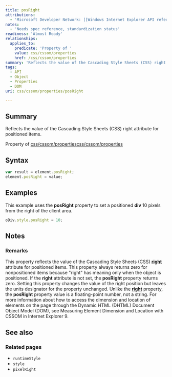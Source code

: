 ```yaml
---
title: posRight
attributions:
  - 'Microsoft Developer Network: [[Windows Internet Explorer API reference](http://msdn.microsoft.com/en-us/library/ie/hh828809%28v=vs.85%29.aspx) Article]'
notes:
  - 'Needs spec reference, standardization status'
readiness: 'Almost Ready'
relationships:
  applies_to:
    predicate: 'Property of '
    value: css/cssom/properties
    href: /css/cssom/properties
summary: 'Reflects the value of the Cascading Style Sheets (CSS) right attribute for positioned items.'
tags:
  - API
  - Object
  - Properties
  - DOM
uri: css/cssom/properties/posRight

---
```

## Summary

Reflects the value of the Cascading Style Sheets (CSS) right attribute for positioned items.

Property of [css/cssom/properties](/css/cssom/properties)[css/cssom/properties](/css/cssom/properties)

## Syntax

``` js
var result = element.posRight;
element.posRight = value;
```

## Examples

This example uses the **posRight** property to set a positioned **div** 10 pixels from the right of the client area.

``` js
oDiv.style.posRight = 10;
```

## Notes

### Remarks

This property reflects the value of the Cascading Style Sheets (CSS) [**right**](/css/properties/right) attribute for positioned items. This property always returns zero for nonpositioned items because "right" has meaning only when the object is positioned. If the **right** attribute is not set, the **posRight** property returns zero. Setting this property changes the value of the right position but leaves the units designator for the property unchanged. Unlike the [**right**](/css/properties/right) property, the **posRight** property value is a floating-point number, not a string. For more information about how to access the dimension and location of elements on the page through the Dynamic HTML (DHTML) Document Object Model (DOM), see Measuring Element Dimension and Location with CSSOM in Internet Explorer 9.

## See also

### Related pages

-   `runtimeStyle`
-   `style`
-   `pixelRight`
